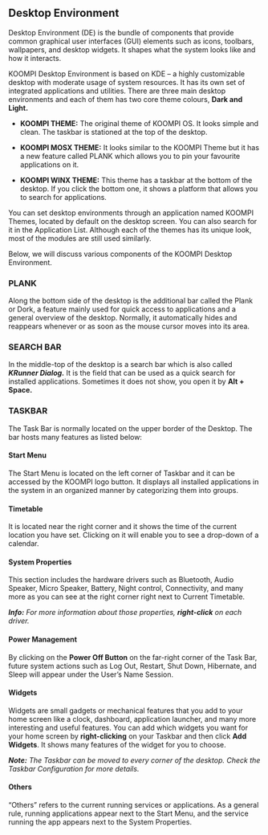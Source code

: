 ## Desktop Environment 
Desktop Environment (DE) is the bundle of components that provide common graphical user interfaces (GUI) elements such as icons, toolbars, wallpapers, and desktop widgets. It shapes what the system looks like and how it interacts. 



KOOMPI Desktop Environment is based on KDE – a highly customizable desktop with moderate usage of system resources. It has its own set of integrated applications and utilities. There are three main desktop environments and each of them has two core theme colours, **Dark and Light.** 

- **KOOMPI THEME:** The original theme of KOOMPI OS. It looks simple and clean. The taskbar is stationed at the top of the desktop.

- **KOOMPI MOSX THEME:** It looks similar to the KOOMPI Theme but it has a new feature called PLANK which allows you to pin your favourite applications on it.

- **KOOMPI WINX THEME:** This theme has a taskbar at the bottom of the desktop. If you click the bottom one, it shows a platform that allows you to search for applications.

You can set desktop environments through an application named KOOMPI Themes, located by default on the desktop screen. You can also search for it in the Application List. Although each of the themes has its unique look, most of the modules are still used similarly.

Below, we will discuss various components of the KOOMPI Desktop Environment. 

### PLANK
Along the bottom side of the desktop is the additional bar called the Plank or Dork, a feature mainly used for quick access to applications and a general overview of the desktop. Normally, it automatically hides and reappears whenever or as soon as the mouse cursor moves into its area.

### SEARCH BAR
In the middle-top of the desktop is a search bar which is also called ***KRunner Dialog.*** It is the field that can be used as a quick search for installed applications. Sometimes it does not show, you open it by **Alt + Space.**    

### TASKBAR
The Task Bar is normally located on the upper border of the Desktop. The bar hosts many features as listed below:
#### Start Menu
The Start Menu is located on the left corner of Taskbar and it can be accessed by the KOOMPI logo button. It displays all installed applications in the system in an organized manner by categorizing them into groups.

#### Timetable
It is located near the right corner and it shows the time of the current location you have set. Clicking on it will enable you to see a drop-down of a calendar.

#### System Properties
This section includes the hardware drivers such as Bluetooth, Audio Speaker, Micro Speaker, Battery, Night control, Connectivity, and many more as you can see at the right corner right next to Current Timetable.

***Info:*** *For more information about those properties, ***right-click*** on each driver.*

#### Power Management
By clicking on the **Power Off Button** on the far-right corner of the Task Bar, future system actions such as Log Out, Restart, Shut Down, Hibernate, and Sleep will appear under the User’s Name Session.

#### Widgets
Widgets are small gadgets or mechanical features that you add to your home screen like a clock, dashboard, application launcher, and many more interesting and useful features. You can add which widgets you want for your home screen by **right-clicking** on your Taskbar and then click **Add Widgets**. It shows many features of the widget for you to choose.

***Note:*** *The Taskbar can be moved to every corner of the desktop. Check the Taskbar Configuration for more details.*

#### Others
“Others” refers to the current running services or applications. As a general rule, running applications appear next to the Start Menu, and the service running the app appears next to the System Properties.